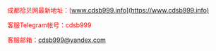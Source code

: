 <font color="red">成都拾贝网最新地址：[www.cdsb999.info](https://www.cdsb999.info)</font>

<font color="red">客服Telegram帐号：cdsb999</font>

<font color="red">客服邮箱：cdsb999@yandex.com</font>
